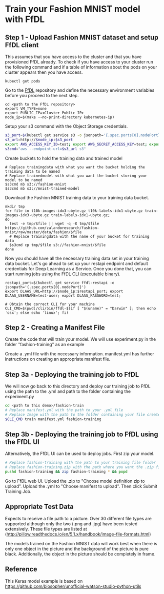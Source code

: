 # Train your Fashion MNIST model with FfDL

## Step 1 - Upload Fashion MNIST dataset and setup FfDL client

This assumes that you have access to the cluster and that you have provisioned FfDL already. To check if you have access to your cluster run the following command and if a table of information about the pods on your cluster appears then you have access.

```shell
kubectl get pods
```

Go to the [FfDL](https://github.com/IBM/FfDL) repository and define the necessary environment variables before you proceed to the next step.
```shell
cd <path to the FfDL repository>
export VM_TYPE=none
export PUBLIC_IP=<Cluster Public IP>
node_ip=$(make --no-print-directory kubernetes-ip)
```

Setup your s3 command with the Object Storage credentials.
```bash
s3_port=$(kubectl get service s3 -o jsonpath='{.spec.ports[0].nodePort}')
s3_url=http://$node_ip:$s3_port
export AWS_ACCESS_KEY_ID=test; export AWS_SECRET_ACCESS_KEY=test; export AWS_DEFAULT_REGION=us-east-1;
s3cmd="aws --endpoint-url=$s3_url s3"
```

Create buckets to hold the training data and trained model
```shell
# Replace trainingdata with what you want the bucket holding the training data to be named
# Replace trainedmodel with what you want the bucket storing your model to be named
$s3cmd mb s3://fashion-mnist
$s3cmd mb s3://mnist-trained-model
```

Download the Fashion MNIST training data to your training data bucket.
```shell
mkdir tmp
for file in t10k-images-idx3-ubyte.gz t10k-labels-idx1-ubyte.gz train-images-idx3-ubyte.gz train-labels-idx1-ubyte.gz;
do
  test -e tmp/$file || wget -q -O tmp/$file https://github.com/zalandoresearch/fashion-mnist/raw/master/data/fashion/$file
  # Replace trainingdata with the name of your bucket for training data
  $s3cmd cp tmp/$file s3://fashion-mnist/$file
done
```

Now you should have all the necessary training data set in your training data bucket. Let's go ahead to set up your restapi endpoint and default credentials for Deep Learning as a Service. Once you done that, you can start running jobs using the FfDL CLI (executable binary).
```shell
restapi_port=$(kubectl get service ffdl-restapi -o jsonpath='{.spec.ports[0].nodePort}')
export DLAAS_URL=http://$node_ip:$restapi_port; export DLAAS_USERNAME=test-user; export DLAAS_PASSWORD=test;

# Obtain the correct CLI for your machine
CLI_CMD=$(pwd)/cli/bin/ffdl-$(if [ "$(uname)" = "Darwin" ]; then echo 'osx'; else echo 'linux'; fi)
```

## Step 2 - Creating a Manifest File
Create the code that will train your model. We will use experiment.py in the folder "fashion-training" as an example

Create a .yml file with the necessary information. manifest.yml has further instructions on creating an appropriate manifest file.

## Step 3a - Deploying the training job to FfDL

We will now go back to this directory and deploy our training job to FfDL using the path to the .yml and path to the folder containing the experiment.py
```bash
cd <path to this demo>/fashion-train
# Replace manifest.yml with the path to your .yml file
# Replace Image with the path to the folder containing your file created in step 6
$CLI_CMD train manifest.yml fashion-training
```
## Step 3b - Deploying the training job to FfDL using the FfDL UI

Alternatively, the FfDL UI can be used to deploy jobs. First zip your model.
```bash
# Replace fashion-training with the path to your training file folder
# Replace fashion-training.zip with the path where you want the .zip file stored
pushd fashion-training && zip fashion-training * && popd
```

Go to FfDL web UI. Upload the .zip to "Choose model definition zip to upload". Upload the .yml to "Choose manifest to upload". Then click Submit Training Job.

## Appropriate Test Data

Expects to receive a file path to a picture. Over 30 different file types are supported although only the two (.png and .jpg) have been tested extensively. These file types are listed at (http://pillow.readthedocs.io/en/5.1.x/handbook/image-file-formats.html)

The models trained on the Fashion MNIST data will work best when there is only one object in the picture and the background of the picture is pure black. Additionally, the object in the picture should be completely in frame.

## Reference
This Keras model example is based on https://github.com/biosopher/unofficial-watson-studio-python-utils
